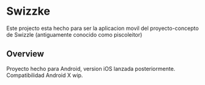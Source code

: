 # Swizzke

Este projecto esta hecho para ser la aplicacion movil del proyecto-concepto de Swizzle (antiguamente conocido como piscoleitor)

## Overview

Proyecto hecho para Android, version iOS lanzada posteriormente. Compatibilidad Android X wip.